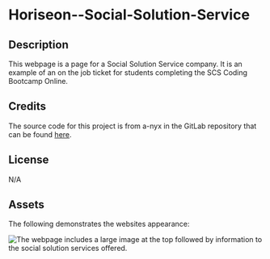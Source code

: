 # Horiseon--Social-Solution-Service

## Description
This webpage is a page for a Social Solution Service company. It is an example of an on the job ticket for students completing the SCS Coding Bootcamp Online.


## Credits
The source code for this project is from a-nyx in the GitLab repository that can be found [here](https://utoronto.bootcampcontent.com/utoronto-bootcamp/UTOR-VIRT-FSF-PT-02-2023-U-LOLC/-/tree/main/01-HTML-Git-CSS/02-Challenge).

## License
N/A

## Assets
The following demonstrates the websites appearance:

![The webpage includes a large image at the top followed by information to the social solution services offered.](assets/images/digital-marketing-meeting.jpg)

